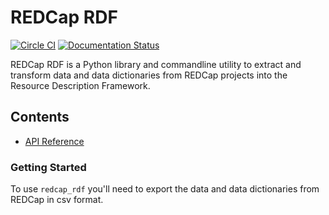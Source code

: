 # REDCap RDF

[![Circle CI](https://circleci.com/gh/sibis-platform/redcap_rdf.svg?style=svg)](https://circleci.com/gh/sibis-platform/redcap_rdf) [![Documentation Status](https://readthedocs.org/projects/redcap_rdf/badge/?version=latest)](http://redcap_rdf.readthedocs.org/en/latest/?badge=latest)

REDCap RDF is a Python library and commandline utility to extract and 
transform data and data dictionaries from REDCap projects into the 
Resource Description Framework.

Contents
--------
* [API Reference](api.md)

### Getting Started
To use `redcap_rdf` you'll need to export the data and data dictionaries
 from REDCap in csv format.
